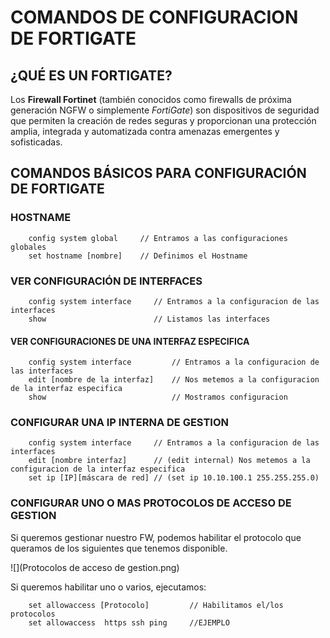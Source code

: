 # COMANDOS DE CONFIGURACION DE FORTIGATE
## ¿QUÉ ES UN FORTIGATE?

Los **Firewall Fortinet** (también conocidos como firewalls de próxima generación NGFW o simplemente *FortiGate*) son dispositivos de seguridad que permiten la creación de redes seguras y proporcionan una protección amplia, integrada y automatizada contra amenazas emergentes y sofisticadas.

## COMANDOS BÁSICOS PARA CONFIGURACIÓN DE FORTIGATE
### HOSTNAME

```
    config system global     // Entramos a las configuraciones globales
    set hostname [nombre]    // Definimos el Hostname
```

### VER CONFIGURACIÓN DE INTERFACES

```
    config system interface     // Entramos a la configuracion de las interfaces
    show                        // Listamos las interfaces
```

#### VER CONFIGURACIONES DE UNA INTERFAZ ESPECIFICA

```
    config system interface         // Entramos a la configuracion de las interfaces
    edit [nombre de la interfaz]    // Nos metemos a la configuracion de la interfaz especifica
    show                            // Mostramos configuracion
```

### CONFIGURAR UNA IP INTERNA DE GESTION

```
    config system interface     // Entramos a la configuracion de las interfaces
    edit [nombre interfaz]      // (edit internal) Nos metemos a la configuracion de la interfaz especifica
    set ip [IP][máscara de red] // (set ip 10.10.100.1 255.255.255.0)
```

### CONFIGURAR UNO O MAS PROTOCOLOS DE ACCESO DE GESTION

Si queremos gestionar nuestro FW, podemos habilitar el protocolo que queramos de los siguientes que tenemos disponible.

![](Protocolos de acceso de gestion.png)

Si queremos habilitar uno o varios, ejecutamos:

```
    set allowaccess [Protocolo]         // Habilitamos el/los protocolos
    set allowaccess  https ssh ping     //EJEMPLO
```
